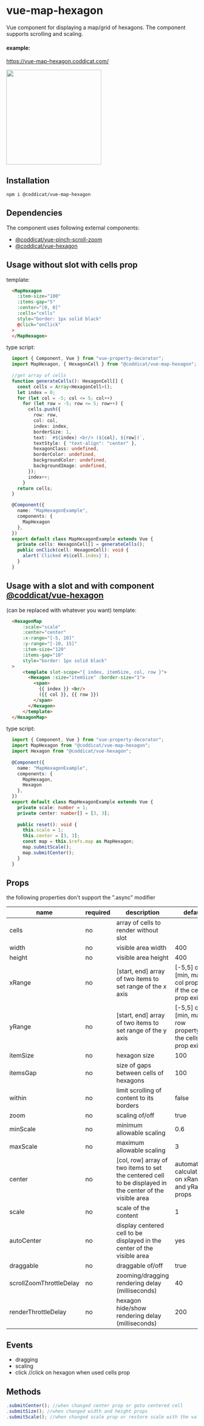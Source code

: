 # vue-map-hexagon
Vue component for displaying a map/grid of hexagons. The component supports scrolling and scaling.

#### example:
https://vue-map-hexagon.coddicat.com/

<img src="https://github.com/coddicat/vue-map-hexagon/blob/master/example/map-hexagon.gif" width="250"/>

## Installation
```
npm i @coddicat/vue-map-hexagon
```

## Dependencies
The component uses following external components:
- <a href="https://github.com/coddicat/vue-pinch-scroll-zoom">@coddicat/vue-pinch-scroll-zoom</a>
- <a href="https://github.com/coddicat/vue-hexagon">@coddicat/vue-hexagon</a>

## Usage without slot with cells prop
template:
```html
  <MapHexagon
    :item-size="100"
    :items-gap="5"
    :center="[0, 0]"
    :cells="cells"
    style="border: 1px solid black"
    @click="onClick"
  >
  </MapHexagon>
```

type script:
```ts
  import { Component, Vue } from "vue-property-decorator";
  import MapHexagon, { HexagonCell } from "@coddicat/vue-map-hexagon";
  
  //get array of cells
  function generateCells(): HexagonCell[] {
    const cells = Array<HexagonCell>();
    let index = 0;
    for (let col = -5; col <= 5; col++)
      for (let row = -5; row <= 5; row++) {
        cells.push({
          row: row,
          col: col,
          index: index,
          borderSize: 1,
          text: `#${index} <br/> (${col}, ${row})`,
          textStyle: { "text-align": "center" },
          hexagonClass: undefined,
          borderColor: undefined,
          backgroundColor: undefined,
          backgroundImage: undefined,
        });
        index++;
      }
    return cells;
  }

  @Component({
    name: "MapHexagonExample",
    components: {
      MapHexagon
    },
  })
  export default class MapHexagonExample extends Vue {
    private cells: HexagonCell[] = generateCells();
    public onClick(cell: HexagonCell): void {
      alert(`Clicked #${cell.index}`);
    }
  }
```

## Usage with a slot and with component <a href="https://github.com/coddicat/vue-hexagon">@coddicat/vue-hexagon</a> 
(can be replaced with whatever you want)
template:
```html
  <HexagonMap
      :scale="scale"
      :center="center"
      :x-range="[-5, 10]"
      :y-range="[-10, 15]"
      :item-size="120"
      :items-gap="10"
      style="border: 1px solid black"
  >
      <template slot-scope="{ index, itemSize, col, row }">
        <Hexagon :size="itemSize" :border-size="1">
          <span>
            {{ index }} <br/> 
            ({{ col }}, {{ row }})
          </span>
        </Hexagon>
      </template>
  </HexagonMap>
```

type script:
```ts
  import { Component, Vue } from "vue-property-decorator";
  import MapHexagon from "@coddicat/vue-map-hexagon";
  import Hexagon from "@coddicat/vue-hexagon";
  
  @Component({
    name: "MapHexagonExample",
    components: {
      MapHexagon,
      Hexagon
    },
  })
  export default class MapHexagonExample extends Vue {
    private scale: number = 1;
    private center: number[] = [3, 3];
    
    public reset(): void {
      this.scale = 1;
      this.center = [3, 3];
      const map = this.$refs.map as MapHexagon;
      map.submitScale();
      map.submitCenter();
    }
  }
```

## Props
the following properties don't support the ".async" modifier

|name|required|description|default|
|----|--------|-----------|-------|
|cells|no|array of cells to render without slot||
|width|no|visible area width|400|
|height|no|visible area height|400|
|xRange|no|[start, end] array of two items to set range of the x axis|[-5,5] or [min, max] col property, if the cells prop exists|
|yRange|no|[start, end] array of two items to set range of the y axis|[-5,5] or [min, max] row property, if the cells prop exists|
|itemSize|no|hexagon size|100|
|itemsGap|no|size of gaps between cells of hexagons|100|
|within|no|limit scrolling of content to its borders|false|
|zoom|no|scaling of/off|true|
|minScale|no|minimum allowable scaling|0.6|
|maxScale|no|maximum allowable scaling|3|
|center|no|[col, row] array of two items to set the centered cell to be displayed in the center of the visible area|automatically calculated on xRange and yRange props|
|scale|no|scale of the content|1|
|autoCenter|no|display centered cell to be displayed in the center of the visible area|yes|
|draggable|no|draggable of/off|true|
|scrollZoomThrottleDelay|no|zooming/dragging rendering delay (milliseconds)|40|
|renderThrottleDelay|no|hexagon hide/show rendering delay (milliseconds)|200|

## Events
- dragging
- scaling
- click //click on hexagon when used cells prop

## Methods
```ts
.submitCenter(); //when changed center prop or goto centered cell
.submitSize(); //when changed width and height props
.submitScale(); //when changed scale prop or restore scale with the value

```
